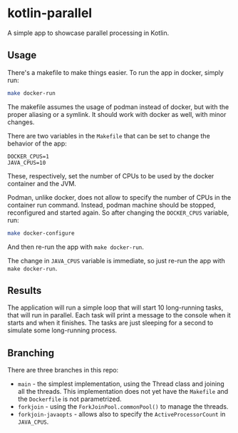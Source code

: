 # kotlin-parallel

A simple app to showcase parallel processing in Kotlin.

## Usage

There's a makefile to make things easier. To run the app in docker, simply run:

```sh
make docker-run
```

The makefile assumes the usage of podman instead of docker, but with the proper aliasing or a symlink. It should work with docker as well, with minor changes.

There are two variables in the `Makefile` that can be set to change the behavior of the app:

```shell
DOCKER_CPUS=1
JAVA_CPUS=10
```

These, respectively, set the number of CPUs to be used by the docker container and the JVM.

Podman, unlike docker, does not allow to specify the number of CPUs in the container run command. Instead, podman machine should be stopped, reconfigured and started again. So after changing the `DOCKER_CPUS` variable, run:

```sh  
make docker-configure
```

And then re-run the app with `make docker-run`.

The change in `JAVA_CPUS` variable is immediate, so just re-run the app with `make docker-run`.

## Results

The application will run a simple loop that will start 10 long-running tasks, that will run in parallel. Each task will print a message to the console when it starts and when it finishes. The tasks are just sleeping for a second to simulate some long-running process.

## Branching

There are three branches in this repo:

* `main` - the simplest implementation, using the Thread class and joining all the threads. This implementation does not yet have the `Makefile` and the `Dockerfile` is not parametrized.
* `forkjoin` - using the `ForkJoinPool.commonPool()` to manage the threads.
* `forkjoin-javaopts` - allows also to specify the `ActiveProcessorCount` in `JAVA_CPUS`.